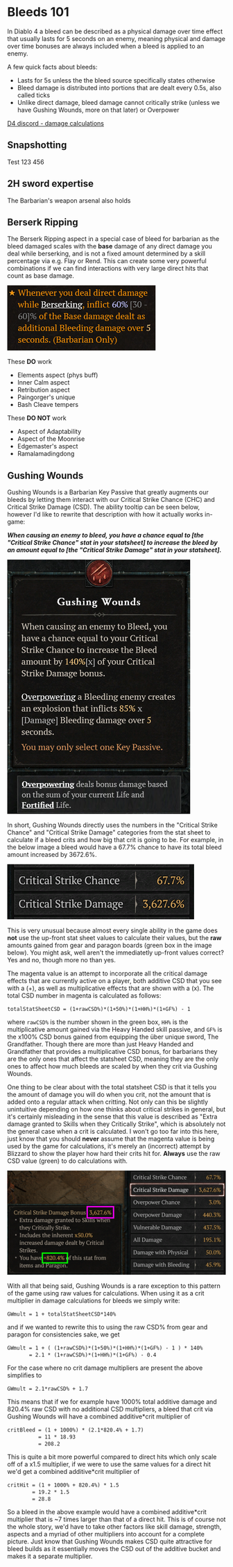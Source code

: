 # Bleeds 101

In Diablo 4 a bleed can be described as a physical damage over time effect that usually lasts for 5 seconds on an enemy, meaning physical and damage over time bonuses are always included when a bleed is applied to an enemy.

A few quick facts about bleeds:

- Lasts for 5s unless the the bleed source specifically states otherwise
- Bleed damage is distributed into portions that are dealt every 0.5s, also called ticks
- Unlike direct damage, bleed damage cannot critically strike (unless we have Gushing Wounds, more on that later) or Overpower

[D4 discord - damage calculations](https://discord.com/channels/989899054815281243/1213607031169224714/1213607031169224714)

## Snapshotting

Test 123 456

## 2H sword expertise

The Barbarian's weapon arsenal also holds

## Berserk Ripping

The Berserk Ripping aspect in a special case of bleed for barbarian as the bleed damaged scales with the **base** damage of any direct damage you deal while berserking, and is not a fixed amount determined by a skill percentage via e.g. Flay or Rend. This can create some very powerful combinations if we can find interactions with very large direct hits that count as base damage.

![Gushing Wounds tooltip](images/BR.png)

These **DO** work

- Elements aspect (phys buff)
- Inner Calm aspect
- Retribution aspect
- Paingorger's unique
- Bash Cleave tempers

These **DO NOT** work

- Aspect of Adaptability
- Aspect of the Moonrise
- Edgemaster's aspect
- Ramalamadingdong

## Gushing Wounds

Gushing Wounds is a Barbarian Key Passive that greatly augments our bleeds by letting them interact with our Critical Strike Chance (CHC) and Critical Strike Damage (CSD). The ability tooltip can be seen below, however I'd like to rewrite that description with how it actually works in-game:

**_When causing an enemy to bleed, you have a chance equal to [the "Critical Strike Chance" stat in your statsheet] to increase the bleed by an amount equal to [the "Critical Strike Damage" stat in your statsheet]._**

![Gushing Wounds tooltip](images/GW.png)

In short, Gushing Wounds directly uses the numbers in the "Critical Strike Chance" and "Critical Strike Damage" categories from the stat sheet to calculate if a bleed crits and how big that crit is going to be. For example, in the below image a bleed would have a 67.7% chance to have its total bleed amount increased by 3672.6%.

![Gushing Wounds tooltip](images/statsheetCrit.png)

This is very unusual because almost every single ability in the game does **not** use the up-front stat sheet values to calculate their values, but the **raw** amounts gained from gear and paragon boards (green box in the image below). You might ask, well aren't the immediatetly up-front values correct? Yes and no, though more no than yes.

The magenta value is an attempt to incorporate all the critical damage effects that are currently active on a player, both additive CSD that you see with a (+), as well as multiplicative effects that are shown with a (x). The total CSD number in magenta is calculated as follows:

```
totalStatSheetCSD = (1+rawCSD%)*(1+50%)*(1+HH%)*(1+GF%) - 1
```

where `rawCSD%` is the number shown in the green box, `HH%` is the multiplicative amount gained via the Heavy Handed skill passive, and `GF%` is the x100% CSD bonus gained from equipping the über unique sword, The Grandfather. Though there are more than just Heavy Handed and Grandfather that provides a multiplicative CSD bonus, for barbarians they are the only ones that affect the statsheet CSD, meaning they are the only ones to affect how much bleeds are scaled by when they crit via Gushing Wounds.

One thing to be clear about with the total statsheet CSD is that it tells you the amount of damage you will do when you crit, not the amount that is added onto a regular attack when critting. Not only can this be slightly unintuitive depending on how one thinks about critical strikes in general, but it's certainly misleading in the sense that this value is described as "Extra damage granted to Skills when they Critically Strike", which is absolutely not the general case when a crit is calculated. I won't go too far into this here, just know that you should **never** assume that the magenta value is being used by the game for calculations, it's merely an (incorrect) attempt by Blizzard to show the player how hard their crits hit for. **Always** use the raw CSD value (green) to do calculations with.

![Gushing Wounds tooltip](images/rawCrit.png)

With all that being said, Gushing Wounds is a rare exception to this pattern of the game using raw values for calculations. When using it as a crit multiplier in damage calculations for bleeds we simply write:

```
GWmult = 1 + totalStatSheetCSD*140%
```

and if we wanted to rewrite this to using the raw CSD% from gear and paragon for consistencies sake, we get

```
GWmult = 1 + ( (1+rawCSD%)*(1+50%)*(1+HH%)*(1+GF%) - 1 ) * 140%
       = 2.1 * (1+rawCSD%)*(1+HH%)*(1+GF%) - 0.4
```

For the case where no crit damage multipliers are present the above simplifies to

```
GWmult = 2.1*rawCSD% + 1.7
```

This means that if we for example have 1000% total additive damage and 820.4% raw CSD with no additional CSD multipliers, a bleed that crit via Gushing Wounds will have a combined additive\*crit multiplier of

```
critBleed = (1 + 1000%) * (2.1*820.4% + 1.7)
          = 11 * 18.93
          = 208.2
```

This is quite a bit more powerful compared to direct hits which only scale off of a x1.5 multiplier, if we were to use the same values for a direct hit we'd get a combined additive\*crit multiplier of

```
critHit = (1 + 1000% + 820.4%) * 1.5
        = 19.2 * 1.5
        = 28.8
```

So a bleed in the above example would have a combined additive\*crit multiplier that is ~7 times larger than that of a direct hit. This is of course not the whole story, we'd have to take other factors like skill damage, strength, aspects and a myriad of other multipliers into account for a complete picture. Just know that Gushing Wounds makes CSD quite attractive for bleed builds as it essentially moves the CSD out of the additive bucket and makes it a separate multiplier.
